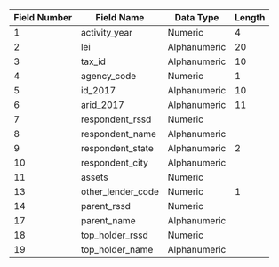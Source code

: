 |Field Number|Field Name|Data Type|Length 
|------------|----------|---------|------
|1|activity_year|Numeric|4
|2|lei|Alphanumeric|20
|3|tax_id|Alphanumeric|10
|4|agency_code|Numeric|1
|5|id_2017|Alphanumeric|10
|6|arid_2017|Alphanumeric|11
|7|respondent_rssd|Numeric|
|8|respondent_name|Alphanumeric|
|9|respondent_state|Alphanumeric|2
|10|respondent_city|Alphanumeric|
|11|assets|Numeric|
|13|other_lender_code|Numeric|1
|14|parent_rssd|Numeric|
|17|parent_name|Alphanumeric|
|18|top_holder_rssd|Numeric|
|19|top_holder_name|Alphanumeric|